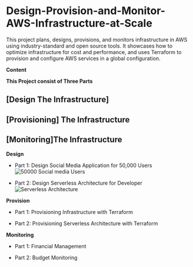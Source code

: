 # Design-Provision-and-Monitor-AWS-Infrastructure-at-Scale
This project plans, designs, provisions, and monitors infrastructure in AWS using industry-standard and open source tools. It showcases how to optimize infrastructure for cost and performance, and uses Terraform to provision and configure AWS services in a global configuration.

**Content**

**This Project consist of Three Parts**

## [**Design The Infrastructure**]

## **[Provisioning] The Infrastructure**

## [Monitoring]The Infrastructure


**Design**

- Part 1: Design Social Media Application for 50,000 Users
![50000 Social media Users](https://user-images.githubusercontent.com/75679079/141436438-e505733b-eed6-4e7c-aff6-21fe11f57593.png)


-  Part 2: Design Serverless Architecture for Developer
![Serverless Architecture](https://user-images.githubusercontent.com/75679079/141436600-be240f82-8860-4175-9454-a0fa8ed36dad.png)




**Provision**

- Part 1: Provisioning Infrastructure with Terraform

- Part 2: Provisioning Serverless Architecture with Terraform


**Monitoring**

- Part 1: Financial Management

- Part 2: Budget Monitoring



